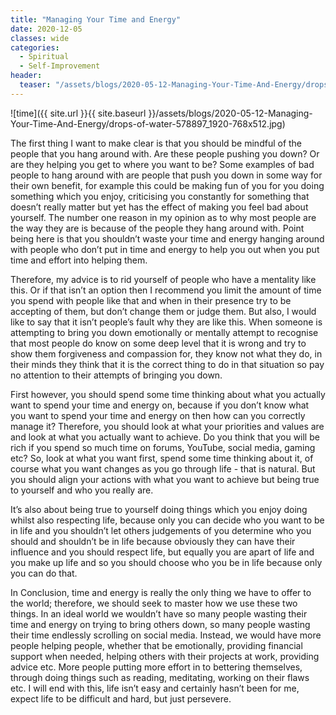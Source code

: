 ```yaml
---
title: "Managing Your Time and Energy"
date: 2020-12-05
classes: wide
categories:
  - Spiritual
  - Self-Improvement
header:
  teaser: "/assets/blogs/2020-05-12-Managing-Your-Time-And-Energy/drops-of-water-578897_1920-768x512.jpg"
---
```


![time]({{ site.url }}{{ site.baseurl }}/assets/blogs/2020-05-12-Managing-Your-Time-And-Energy/drops-of-water-578897_1920-768x512.jpg)

The first thing I want to make clear is that you should be mindful of the people that you hang around with. Are these people pushing you down? Or are they helping you get to where you want to be? Some examples of bad people to hang around with are people that push you down in some way for their own benefit, for example this could be making fun of you for you doing something which you enjoy, criticising you constantly for something that doesn’t really matter but yet has the effect of making you feel bad about yourself. The number one reason in my opinion as to why most people are the way they are is because of the people they hang around with. Point being here is that you shouldn’t waste your time and energy hanging around with people who don’t put in time and energy to help you out when you put time and effort into helping them.

Therefore, my advice is to rid yourself of people who have a mentality like this. Or if that isn’t an option then I recommend you limit the amount of time you spend with people like that and when in their presence try to be accepting of them, but don’t change them or judge them. But also, I would like to say that it isn’t people’s fault why they are like this. When someone is attempting to bring you down emotionally or mentally attempt to recognise that most people do know on some deep level that it is wrong and try to show them forgiveness and compassion for, they know not what they do, in their minds they think that it is the correct thing to do in that situation so pay no attention to their attempts of bringing you down.

First however, you should spend some time thinking about what you actually want to spend your time and energy on, because if you don’t know what you want to spend your time and energy on then how can you correctly manage it? Therefore, you should look at what your priorities and values are and look at what you actually want to achieve. Do you think that you will be rich if you spend so much time on forums, YouTube, social media, gaming etc? So, look at what you want first, spend some time thinking about it, of course what you want changes as you go through life - that is natural. But you should align your actions with what you want to achieve but being true to yourself and who you really are.

It’s also about being true to yourself doing things which you enjoy doing whilst also respecting life, because only you can decide who you want to be in life and you shouldn’t let others judgements of you determine who you should and shouldn’t be in life because obviously they can have their influence and you should respect life, but equally you are apart of life and you make up life and so you should choose who you be in life because only you can do that.

In Conclusion, time and energy is really the only thing we have to offer to the world; therefore, we should seek to master how we use these two things. In an ideal world we wouldn’t have so many people wasting their time and energy on trying to bring others down, so many people wasting their time endlessly scrolling on social media. Instead, we would have more people helping people, whether that be emotionally, providing financial support when needed, helping others with their projects at work, providing advice etc. More people putting more effort in to bettering themselves, through doing things such as reading, meditating, working on their flaws etc. I will end with this, life isn’t easy and certainly hasn’t been for me, expect life to be difficult and hard, but just persevere.


